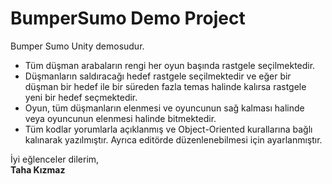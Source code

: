 # BumperSumo Demo Project

Bumper Sumo Unity demosudur. 
* Tüm düşman arabaların rengi her oyun başında rastgele seçilmektedir.
* Düşmanların saldıracağı hedef rastgele seçilmektedir ve eğer bir düşman bir hedef ile bir süreden fazla temas halinde kalırsa rastgele yeni bir hedef seçmektedir.
* Oyun, tüm düşmanların elenmesi ve oyuncunun sağ kalması halinde veya oyuncunun elenmesi halinde bitmektedir.
* Tüm kodlar yorumlarla açıklanmış ve Object-Oriented kurallarına bağlı kalınarak yazılmıştır. Ayrıca editörde düzenlenebilmesi için ayarlanmıştır.

İyi eğlenceler dilerim,  
**Taha Kızmaz**
